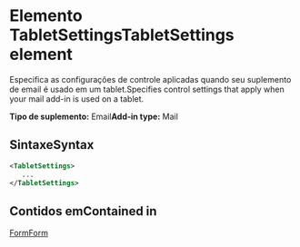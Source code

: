 # <a name="tabletsettings-element"></a><span data-ttu-id="883f8-101">Elemento TabletSettings</span><span class="sxs-lookup"><span data-stu-id="883f8-101">TabletSettings element</span></span>

<span data-ttu-id="883f8-102">Especifica as configurações de controle aplicadas quando seu suplemento de email é usado em um tablet.</span><span class="sxs-lookup"><span data-stu-id="883f8-102">Specifies control settings that apply when your mail add-in is used on a tablet.</span></span>

<span data-ttu-id="883f8-103">**Tipo de suplemento:** Email</span><span class="sxs-lookup"><span data-stu-id="883f8-103">**Add-in type:** Mail</span></span>

## <a name="syntax"></a><span data-ttu-id="883f8-104">Sintaxe</span><span class="sxs-lookup"><span data-stu-id="883f8-104">Syntax</span></span>

```XML
<TabletSettings>
   ...
</TabletSettings>
```

## <a name="contained-in"></a><span data-ttu-id="883f8-105">Contidos em</span><span class="sxs-lookup"><span data-stu-id="883f8-105">Contained in</span></span>

[<span data-ttu-id="883f8-106">Form</span><span class="sxs-lookup"><span data-stu-id="883f8-106">Form</span></span>](form.md)

